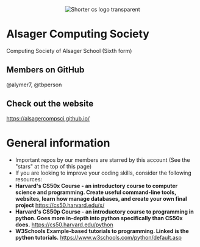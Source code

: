 <p align="center">
  <img src="https://github.com/user-attachments/assets/ee8b3111-2148-4279-85f3-e6bdb2b6741f" alt="Shorter cs logo transparent">
</p>


# Alsager Computing Society
Computing Society of Alsager School (Sixth form)

## Members on GitHub
@alymer7, @tbperson

## Check out the website
https://alsagercompsci.github.io/

# General information
- Important repos by our members are starred by this account (See the "stars" at the top of this page)
- If you are looking to improve your coding skills, consider the following resources:
- **Harvard's CS50x Course - an introductory course to computer science and programming. Create useful command-line tools, websites, learn how manage databases, and create your own final project** 
https://cs50.harvard.edu/x/
- **Harvard's CS50p Course - an introductory course to programming in python. Goes more in-depth into python specifically than CS50x does.**
https://cs50.harvard.edu/python
- **W3Schools Example-based tutorials to programming. Linked is the python tutorials.**
https://www.w3schools.com/python/default.asp
